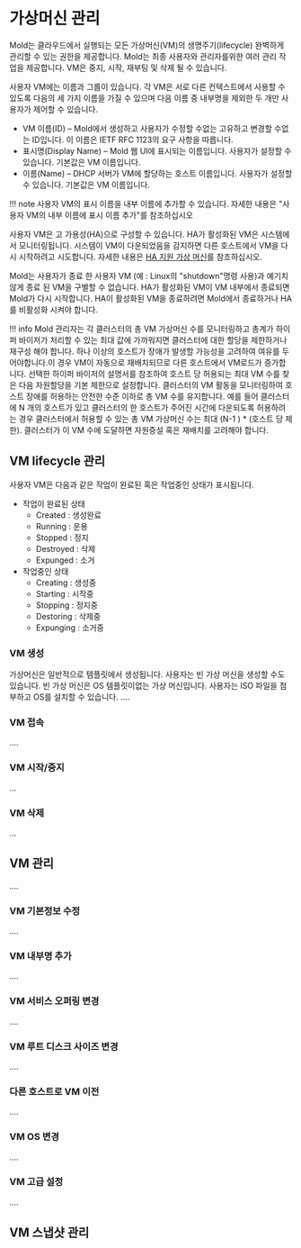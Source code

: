# 가상머신 관리
Mold는 클라우드에서 실행되는 모든 가상머신(VM)의 생명주기(lifecycle) 완벽하게 관리할 수 있는 권한을 제공합니다. Mold는 최종 사용자와 관리자를위한 여러 관리 작업을 제공합니다. VM은 중지, 시작, 재부팅 및 삭제 될 수 있습니다.

사용자 VM에는 이름과 그룹이 있습니다. 각 VM은 서로 다른 컨텍스트에서 사용할 수 있도록 다음의 세 가지 이름을 가질 수 있으며 다음 이름 중 내부명을 제외한 두 개만 사용자가 제어할 수 있습니다.

- VM 이름(ID) – Mold에서 생성하고 사용자가 수정할 수없는 고유하고 변경할 수없는 ID입니다. 이 이름은 IETF RFC 1123의 요구 사항을 따릅니다.
- 표시명(Display Name) – Mold 웹 UI에 표시되는 이름입니다. 사용자가 설정할 수 있습니다. 기본값은 VM 이름입니다.
- 이름(Name) – DHCP 서버가 VM에 할당하는 호스트 이름입니다. 사용자가 설정할 수 있습니다. 기본값은 VM 이름입니다.

!!! note
    사용자 VM의 표시 이름을 내부 이름에 추가할 수 있습니다. 자세한 내용은 "사용자 VM의 내부 이름에 표시 이름 추가"를 참조하십시오

사용자 VM은 고 가용성(HA)으로 구성할 수 있습니다. HA가 활성화된 VM은 시스템에서 모니터링됩니다. 시스템이 VM이 다운되었음을 감지하면 다른 호스트에서 VM을 다시 시작하려고 시도합니다. 자세한 내용은 [HA 지원 가상 머신](ha-mngt-guide.md)를  참조하십시오.

Mold는 사용자가 종료 한 사용자 VM (예 : Linux의 "shutdown"명령 사용)과 예기치 않게 종료 된 VM을 구별할 수 없습니다. HA가 활성화된 VM이 VM 내부에서 종료되면 Mold가 다시 시작합니다. HA이 활성화된 VM을 종료하려면 Mold에서 종료하거나 HA를 비활성화 시켜야 합니다.

!!! info
    Mold 관리자는 각 클러스터의 총 VM 가상머신 수를 모니터링하고 총계가 하이퍼 바이저가 처리할 수 있는 최대 값에 가까워지면 클러스터에 대한 할당을 제한하거나 재구성 해야 합니다. 하나 이상의 호스트가 장애가 발생할 가능성을 고려하여 여유를 두어야합니다.이 경우 VM이 자동으로 재배치되므로 다른 호스트에서 VM로드가 증가합니다. 선택한 하이퍼 바이저의 설명서를 참조하여 호스트 당 허용되는 최대 VM 수를 찾은 다음 자원할당을 기본 제한으로 설정합니다. 클러스터의 VM 활동을 모니터링하여 호스트 장애를 허용하는 안전한 수준 이하로 총 VM 수를 유지합니다. 예를 들어 클러스터에 N 개의 호스트가 있고 클러스터의 한 호스트가 주어진 시간에 다운되도록 허용하려는 경우 클러스터에서 허용할 수 있는 총 VM 가상머신 수는 최대 (N-1 ) * (호스트 당 제한). 클러스터가 이 VM 수에 도달하면 자원증설 혹은 재배치를 고려해야 합니다.

## VM lifecycle 관리
사용자 VM은 다음과 같은 작업이 완료된 혹은 작업중인 상태가 표시됩니다. 

- 작업이 완료된 상태
    - Created : 생성완료
    - Running : 운용
    - Stopped : 정지
    - Destroyed : 삭제
    - Expunged : 소거
- 작업중인 상태
    - Creating : 생성중
    - Starting : 시작중
    - Stopping : 정지중
    - Destoring : 삭제중
    - Expunging : 소거중

### VM 생성
가상머신은 일반적으로 템플릿에서 생성됩니다. 사용자는 빈 가상 머신을 생성할 수도 있습니다. 빈 가상 머신은 OS 템플릿이없는 가상 머신입니다. 사용자는 ISO 파일을 첨부하고 OS를 설치할 수 있습니다.
....
### VM 접속
....
### VM 시작/중지
...
### VM 삭제
...
## VM 관리
....
### VM 기본정보 수정
....
### VM 내부명 추가
....
### VM 서비스 오퍼링 변경
....
### VM 루트 디스크 사이즈 변경
....
### 다른 호스트로 VM 이전
....
### VM OS 변경
....
### VM 고급 설정
....
## VM 스냅샷 관리







